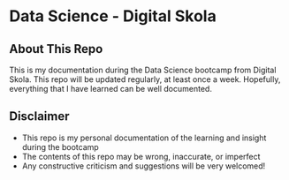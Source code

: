 # Data Science - Digital Skola
## About This Repo
This is my documentation during the Data Science bootcamp from Digital Skola. This repo will be updated regularly, at least once a week. Hopefully, everything that I have learned can be well documented.

## Disclaimer
- This repo is my personal documentation of the learning and insight during the bootcamp
- The contents of this repo may be wrong, inaccurate, or imperfect
- Any constructive criticism and suggestions will be very welcomed!
